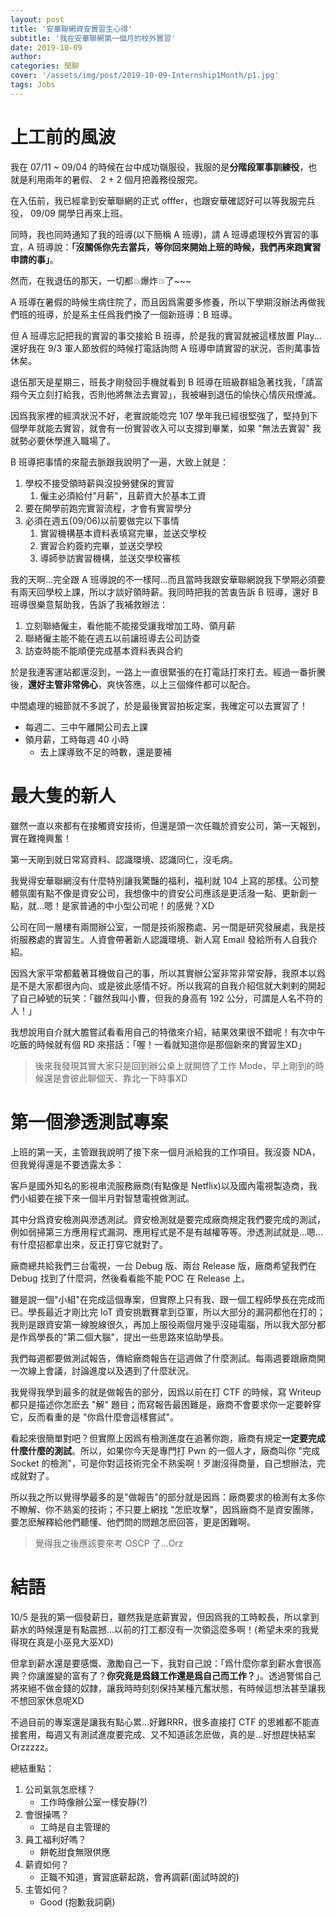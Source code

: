 ```yaml
---
layout: post
title: '安華聯網資安實習生心得'
subtitle: '我在安華聯網第一個月的校外實習'
date: 2019-10-09
author:
categories: 閒聊
cover: '/assets/img/post/2019-10-09-Internship1Month/p1.jpg'
tags: Jobs
---
```


# 上工前的風波

我在 07/11 ~ 09/04 的時候在台中成功嶺服役，我服的是**分階段軍事訓練役**，也就是利用兩年的暑假、 2 + 2 個月把義務役服完。

在入伍前，我已經拿到安華聯網的正式 offfer，也跟安華確認好可以等我服完兵役， 09/09 開學日再來上班。

同時，我也同時通知了我的班導(以下簡稱 A 班導)，請 A 班導處理校外實習的事宜，A 班導說：**「沒關係你先去當兵，等你回來開始上班的時候，我們再來跑實習申請的事」**。

然而，在我退伍的那天，一切都💥爆炸💥了~~~

A 班導在暑假的時候生病住院了，而且因爲需要多修養，所以下學期沒辦法再做我們班的班導，於是系主任爲我們換了一個新班導：B 班導。

但 A 班導忘記把我的實習的事交接給 B 班導，於是我的實習就被這樣放置 Play...還好我在 9/3 軍人節放假的時候打電話詢問 A 班導申請實習的狀況，否則萬事皆休矣。

退伍那天是星期三，班長才剛發回手機就看到 B 班導在班級群組急著找我，「請富翔今天立刻打給我，否則他將無法去實習」，我被嚇到退伍的愉快心情灰飛煙滅。

因爲我家裡的經濟狀況不好，老實說能唸完 107 學年我已經很堅強了，堅持到下個學年就能去實習，就會有一份實習收入可以支撐到畢業，如果 "無法去實習" 我就勢必要休學進入職場了。

B 班導把事情的來龍去脈跟我說明了一遍，大致上就是：

1. 學校不接受領時薪與沒投勞健保的實習
	1. 僱主必須給付"月薪"，且薪資大於基本工資
2. 要在開學前跑完實習流程，才會有實習學分
3. 必須在週五(09/06)以前要做完以下事情
	1. 實習機構基本資料表填寫完畢，並送交學校
	2. 實習合約簽約完畢，並送交學校
	3. 導師參訪實習機構，並送交學校審核

我的天啊...完全跟 A 班導說的不一樣阿...而且當時我跟安華聯網說我下學期必須要有兩天回學校上課，所以才談好領時薪。我同時把我的苦衷告訴 B 班導，還好 B 班導很樂意幫助我，告訴了我補救辦法：

1. 立刻聯絡僱主，看他能不能接受讓我增加工時、領月薪
2. 聯絡僱主能不能在週五以前讓班導去公司訪查
3. 訪查時能不能順便完成基本資料表與合約

於是我連客運站都還沒到，一路上一直很緊張的在打電話打來打去。經過一番折騰後，**還好主管非常佛心**，爽快答應，以上三個條件都可以配合。

中間處理的細節就不多說了，於是最後實習拍板定案，我確定可以去實習了！

- 每週二、三中午離開公司去上課
- 領月薪，工時每週 40 小時
  - 去上課導致不足的時數，還是要補


# 最大隻的新人

雖然一直以來都有在接觸資安技術，但還是頭一次任職於資安公司，第一天報到，實在難掩興奮！

第一天剛到就日常寫資料、認識環境、認識同仁，沒毛病。

我覺得安華聯網沒有什麼特別讓我驚豔的福利，福利就 104 上寫的那樣。公司整體氛圍有點不像是資安公司，我想像中的資安公司應該是更活潑一點、更新創一點，就...嗯！是家普通的中小型公司呢！的感覺？XD

公司在同一層樓有兩間辦公室，一間是技術服務處、另一間是研究發展處，我是技術服務處的實習生。人資會帶著新人認識環境、新人寫 Email 發給所有人自我介紹。

因爲大家平常都戴著耳機做自己的事，所以其實辦公室非常非常安靜，我原本以爲是不是大家都很內向、或是彼此感情不好。所以我寫的自我介紹信就大剌剌的開起了自己綽號的玩笑：「雖然我叫小曹，但我的身高有 192 公分，可謂是人名不符的人！」

我想說用自介就大膽嘗試看看用自己的特徵來介紹，結果效果很不錯呢！有次中午吃飯的時候就有個 RD 來搭話：「喔！一看就知道你是那個新來的實習生XD」

> 後來我發現其實大家只是回到辦公桌上就開啓了工作 Mode，早上剛到的時候還是會彼此聊個天、靠北一下時事XD

# 第一個滲透測試專案

上班的第一天，主管跟我說明了接下來一個月派給我的工作項目。我沒簽 NDA，但我覺得還是不要透露太多：

客戶是國外知名的影視串流服務廠商(有點像是 Netflix)以及國內電視製造商，我們小組要在接下來一個半月對智慧電視做測試。

其中分爲資安檢測與滲透測試。資安檢測就是要完成廠商規定我們要完成的測試，例如弱掃第三方應用程式漏洞、應用程式是不是有越權等等。滲透測試就是...嗯...有什麼招都拿出來，反正打穿它就對了。

廠商總共給我們三台電視，一台 Debug 版、兩台 Release 版，廠商希望我們在 Debug 找到了什麼洞，然後看看能不能 POC 在 Release 上。

雖是說一個"小組"在完成這個專案，但實際上只有我、跟一個工程師學長在完成而已。學長最近才剛比完 IoT 資安挑戰賽拿到亞軍，所以大部分的漏洞都他在打的；我則是跟資安第一線脫線很久，再加上服役兩個月幾乎沒碰電腦，所以我大部分都是作爲學長的"第二個大腦"，提出一些思路來協助學長。

我們每週都要做測試報告，傳給廠商報告在這週做了什麼測試。每兩週要跟廠商開一次線上會議，討論進度以及遇到了什麼狀況。

我覺得我學到最多的就是做報告的部分，因爲以前在打 CTF 的時候，寫 Writeup 都只是描述你怎麽去 "解" 題目；而寫報告最困難是，廠商不會要求你一定要幹穿它，反而看重的是 "你爲什麼會這樣嘗試"。

看起來很簡單對吧？但實際上因爲有檢測進度在追著你跑，廠商有規定**一定要完成什麼什麼的測試**。所以，如果你今天是專門打 Pwn 的一個人才，廠商叫你 "完成 Socket 的檢測"，可是你對這技術完全不熟奚啊！歹謝沒得商量，自己想辦法，完成就對了。

所以我之所以覺得學最多的是"做報告"的部分就是因爲：廠商要求的檢測有太多你不瞭解、你不熟奚的技術；不只要上網找 "怎麽攻擊"，因爲廠商不是資安團隊，要怎麽解釋給他們聽懂、他們問的問題怎麽回答，更是困難啊。

> 覺得我之後應該要來考 OSCP 了...Orz

# 結語

10/5 是我的第一個發薪日，雖然我是底薪實習，但因爲我的工時較長，所以拿到薪水的時候還是有點震撼...以前的打工都沒有一次領這麼多啊！(希望未來的我覺得現在真是小巫見大巫XD)

但拿到薪水還是要感慨、激勵自己一下，我對自己說：「爲什麼你拿到薪水會很高興？你讓誰變的富有了？**你究竟是爲錢工作還是爲自己而工作？**」。透過警惕自己將來絕不做金錢的奴隸，讓我時時刻刻保持某種亢奮狀態，有時候這想法甚至讓我不想回家休息呢XD

不過目前的專案還是讓我有點心累...好難RRR，很多直接打 CTF 的思維都不能直接套用，每週又有測試進度要完成、又不知道該怎麽做，真的是...好想趕快結案 Orzzzzz。

總結重點：

1. 公司氣氛怎麽樣？
	- 工作時像辦公室一樣安靜(?)
2. 會很操嗎？
	- 工時是自主管理的
3. 員工福利好嗎？
	- 餅乾甜食無限供應
4. 薪資如何？
	- 正職不知道，實習底薪起跳，會再調薪(面試時說的)
5. 主管如何？
	- Good (抱歉我詞窮)

